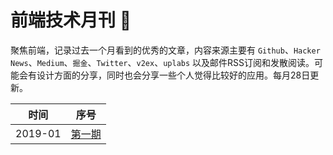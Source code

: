 # 前端技术月刊 📖
聚焦前端，记录过去一个月看到的优秀的文章，内容来源主要有 `Github`、`Hacker News`、`Medium`、`掘金`、`Twitter`、`v2ex`、`uplabs` 以及邮件RSS订阅和发散阅读。可能会有设计方面的分享，同时也会分享一些个人觉得比较好的应用。每月28日更新。

| 时间 | 序号 |
| --- | --- |
| 2019-01 | [第一期](https://github.com/xiaoluoboding/monthly/blob/master/%E5%89%8D%E7%AB%AF%E6%8A%80%E6%9C%AF%E6%9C%88%E5%88%8A%20%F0%9F%93%96%202019-01.md) |
